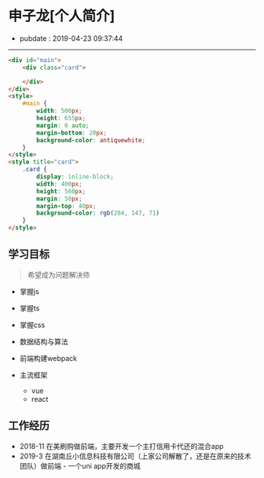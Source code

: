 # 申子龙[个人简介]

- pubdate : 2019-04-23 09:37:44

----------

`````html
<div id="main">
    <div class="card">

    </div>
</div>
<style>
    #main {
        width: 500px;
        height: 655px;
        margin: 0 auto;
        margin-bottom: 20px;
        background-color: antiquewhite;
    }
</style>
<style title="card">
    .card {
        display: inline-block;
        width: 400px;
        height: 560px;
        margin: 50px;
        margin-top: 40px;
        background-color: rgb(204, 147, 71)
    }
</style>
`````

## 学习目标

> 希望成为问题解决师

- 掌握js
- 掌握ts
- 掌握css
- 数据结构与算法

- 前端构建webpack
- 主流框架
    - vue
    - react


## 工作经历

- 2018-11
    在美刷购做前端，主要开发一个主打信用卡代还的混合app
- 2019-3
    在湖南丘小信息科技有限公司（上家公司解散了，还是在原来的技术团队）做前端
        - 一个uni app开发的商城